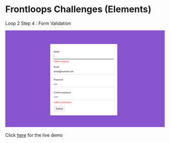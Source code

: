 # Frontloops Challenges (Elements)

Loop 2 Step 4 : Form Validation

![preview image](./design/preview.png "Click below for live demo")

Click [here](https://zathio.github.io/frontloops-challenges/elements-challenges/loop2-step4/) for the live demo